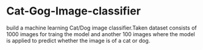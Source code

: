 # Cat-Gog-Image-classifier
build a machine learning Cat/Dog image classifier.Taken dataset consists of 1000 images for traing the model and another 100 images where the model is applied to predict whether the image is of a cat or dog.
